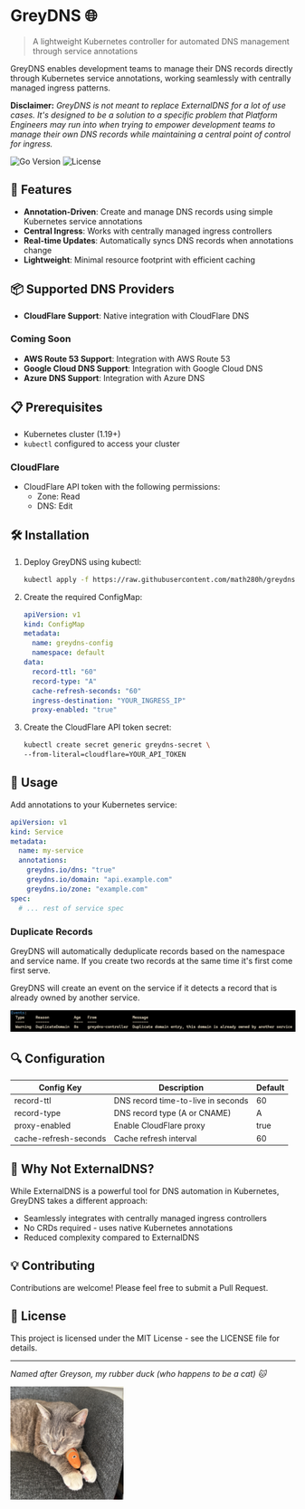# GreyDNS 🌐

> A lightweight Kubernetes controller for automated DNS management through service annotations

GreyDNS enables development teams to manage their DNS records directly through Kubernetes service annotations, working seamlessly with centrally managed ingress patterns.

**Disclaimer:** _GreyDNS is not meant to replace ExternalDNS for a lot of use cases. It's designed to be a solution to a specific problem that Platform Engineers may run into when trying to empower development teams to manage their own DNS records while maintaining a central point of control for ingress._

![Go Version](https://img.shields.io/badge/go-1.24-blue.svg)
![License](https://img.shields.io/badge/license-MIT-green.svg)

## 🚀 Features

- **Annotation-Driven**: Create and manage DNS records using simple Kubernetes service annotations
- **Central Ingress**: Works with centrally managed ingress controllers
- **Real-time Updates**: Automatically syncs DNS records when annotations change
- **Lightweight**: Minimal resource footprint with efficient caching

## 📦 Supported DNS Providers

- **CloudFlare Support**: Native integration with CloudFlare DNS

### Coming Soon

- **AWS Route 53 Support**: Integration with AWS Route 53
- **Google Cloud DNS Support**: Integration with Google Cloud DNS
- **Azure DNS Support**: Integration with Azure DNS

## 📋 Prerequisites

- Kubernetes cluster (1.19+)
- `kubectl` configured to access your cluster

### CloudFlare

- CloudFlare API token with the following permissions:
  - Zone: Read
  - DNS: Edit

## 🛠️ Installation

1. Deploy GreyDNS using kubectl:

    ```sh
    kubectl apply -f https://raw.githubusercontent.com/math280h/greydns/main/deployment.yaml
    ```

2. Create the required ConfigMap:

    ```yaml
    apiVersion: v1
    kind: ConfigMap
    metadata:
      name: greydns-config
      namespace: default
    data:
      record-ttl: "60"
      record-type: "A"
      cache-refresh-seconds: "60"
      ingress-destination: "YOUR_INGRESS_IP"
      proxy-enabled: "true"
    ```

3. Create the CloudFlare API token secret:

    ```sh
    kubectl create secret generic greydns-secret \
    --from-literal=cloudflare=YOUR_API_TOKEN
    ```

## 📝 Usage

Add annotations to your Kubernetes service:

```yaml
apiVersion: v1
kind: Service
metadata:
  name: my-service
  annotations:
    greydns.io/dns: "true"
    greydns.io/domain: "api.example.com"
    greydns.io/zone: "example.com"
spec:
  # ... rest of service spec
```

### Duplicate Records

GreyDNS will automatically deduplicate records based on the namespace and service name. If you create two records at the same time it's first come first serve.

GreyDNS will create an event on the service if it detects a record that is already owned by another service.

![Duplicate Record](assets/duplicate.png)

## 🔍 Configuration

| Config Key | Description | Default |
|------------|-------------|---------|
| record-ttl | DNS record time-to-live in seconds | 60 |
| record-type | DNS record type (A or CNAME) | A |
| proxy-enabled | Enable CloudFlare proxy | true |
| cache-refresh-seconds | Cache refresh interval | 60 |

## 🤔 Why Not ExternalDNS?

While ExternalDNS is a powerful tool for DNS automation in Kubernetes, GreyDNS takes a different approach:

- Seamlessly integrates with centrally managed ingress controllers
- No CRDs required - uses native Kubernetes annotations
- Reduced complexity compared to ExternalDNS

## 💡 Contributing

Contributions are welcome! Please feel free to submit a Pull Request.

## 📄 License

This project is licensed under the MIT License - see the LICENSE file for details.

---

_Named after Greyson, my rubber duck (who happens to be a cat) 🐱_

<img src="assets/cat.JPG" width="200" height="200">

